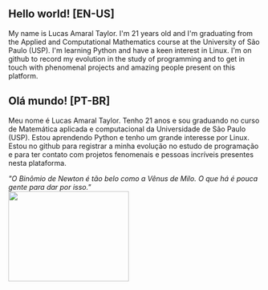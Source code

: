 ## Hello world! [EN-US] 
My name is Lucas Amaral Taylor. I'm 21 years old and I'm graduating from the Applied and Computational Mathematics course at the University of São Paulo (USP). I'm learning Python and have a keen interest in Linux. I'm on github to record my evolution in the study of programming and to get in touch with phenomenal projects and amazing people present on this platform.


## Olá mundo! [PT-BR]
Meu nome é Lucas Amaral Taylor. Tenho 21 anos e sou graduando no curso de Matemática aplicada e computacional da Universidade de São Paulo (USP). Estou aprendendo Python e tenho um grande interesse por Linux.
Estou no github para registrar a minha evolução no estudo de programação e para ter contato com projetos fenomenais e pessoas incríveis presentes nesta plataforma.
 
 <i>"O Binômio de Newton é tão belo como a Vênus de Milo. O que há é pouca gente para dar por isso." </i>
 <br>
<img src="https://media4.giphy.com/media/pO4UHglOY2vII/giphy.gif?cid=ecf05e479o0l8n09zeoqjx3zqloxh65hoo7yfozejgzqniyg&rid=giphy.gif&ct=g" width="240" height="180" class="center"/>

